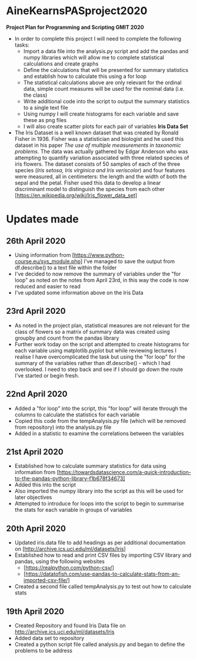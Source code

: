 # AineKearnsPASproject2020
**Project Plan for Programming and Scripting GMIT 2020**
- In order to complete this project I will need to complete the following tasks:
  - Import a data file into the analysis.py script and add the pandas and numpy libraries which will allow me to complete statistical calculations and create graphs
  - Define the calculations that will be presented for summary statistics and establish how to calculate this using a for loop
  - The statistical calculations above are only relevant for the ordinal data, simple count measures will be used for the nominal data (i.e. the class)
  - Write additional code into the script to output the summary statistics to a single text file 
  - Using numpy I will create histograms for each variable and save these as png files
  - I will also create scatter plots for each pair of variables 
**Iris Data Set**
- The Iris Dataset is a well known dataset that was created by Ronald Fisher in 1936.  Fisher was a statistician and biologist and he used this dataset in his paper *The use of multiple measurements in taxonomic problems*.  The data was actually gathered by Edgar Anderson who was attempting to quantify variation associated with three related species of iris flowers. The dataset consists of 50 samples of each of the three species (*Iris setosa, Iris virginica and Iris veriscolor*) and four features were measured, all in centimeters: the length and the width of both the sepal and the petal.  Fisher used this data to develop a linear discriminant model to distinguish the species from each other  [https://en.wikipedia.org/wiki/Iris_flower_data_set]
# Updates made
## 26th April 2020
* Using information from [https://www.python-course.eu/sys_module.php] I've managed to save the output from df.describe() to a text file within the folder
* I've decided to now remove the summary of variables under the "for loop" as noted on the notes from April 23rd, in this way the code is now reduced and easier to read 
* I've updated some information above on the Iris Data   
## 23rd April 2020
* As noted in the project plan, statistical measures are not relevant for the class of flowers so a matrix of summary data was created using groupby and count from the pandas library
* Further work today on the script and attempted to create histograms for each variable using matplotlib.pyplot but while reviewing lectures I realise I have overcomplicated the task but using the "for loop" for the summary of the variables rather than df.describe() - which I had overlooked.  I need to step back and see if I should go down the route I've started or begin fresh.
## 22nd April 2020
* Added a "for loop" into the script, this "for loop" will iterate through the columns to calculate the statistics for each variable
* Copied this code from the tempAnalysis.py file (which will be removed from repository) into the analysis.py file
* Added in a statistic to examine the correlations between the variables 
## 21st April 2020
* Established how to calculate summary statistics for data using information from [https://towardsdatascience.com/a-quick-introduction-to-the-pandas-python-library-f1b678f34673]
* Added this into the script
* Also imported the numpy library into the script as this will be used for later objectives
* Attempted to introduce for loops into the script to begin to summarise the stats for each variable in groups of variables
## 20th April 2020
* Updated iris.data file to add headings as per additional documentation on [http://archive.ics.uci.edu/ml/datasets/Iris]
* Established how to read and print CSV files by importing CSV library and pandas, using the following websites
  * [https://realpython.com/python-csv/]
  * [https://datatofish.com/use-pandas-to-calculate-stats-from-an-imported-csv-file/]
* Created a second file called tempAnalysis.py to test out how to calculate stats 
## 19th April 2020
* Created Repository and found Iris Data file on http://archive.ics.uci.edu/ml/datasets/Iris
* Added data set to repository
* Created a python script file called analysis.py and began to define the problems to be address